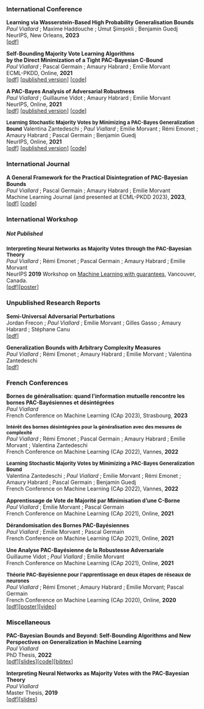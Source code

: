 ### International Conference

**Learning via Wasserstein-Based High Probability Generalisation Bounds**  
_Paul Viallard_ ; Maxime Haddouche ; Umut Şimşekli ; Benjamin Guedj  
NeurIPS, New Orleans, **2023**  
[[pdf](https://arxiv.org/abs/2306.04375)]

**Self-Bounding Majority Vote Learning Algorithms**  
**by the Direct Minimization of a Tight PAC-Bayesian C-Bound**  
_Paul Viallard_ ; Pascal Germain ; Amaury Habrard ; Emilie Morvant  
ECML-PKDD, Online, **2021**  
[[pdf](https://arxiv.org/abs/2104.13626)] [[published version](https://link.springer.com/chapter/10.1007%2F978-3-030-86520-7_11)] [[code](https://github.com/paulviallard/ECML21-PB-CBound/)]

**A PAC-Bayes Analysis of Adversarial Robustness**  
_Paul Viallard_ ; Guillaume Vidot ; Amaury Habrard ; Emilie Morvant  
NeurIPS, Online, **2021**  
[[pdf](https://arxiv.org/abs/2102.11069)] [[published version](https://papers.nips.cc/paper/2021/hash/78e8dffe65a2898eef68a33b8db35b78-Abstract.html)] [[code](https://github.com/paulviallard/NeurIPS21-PB-Robustness)]

<strong style="font-size: 13px">Learning Stochastic Majority Votes by Minimizing a PAC-Bayes Generalization Bound</strong>
Valentina Zantedeschi ; _Paul Viallard_ ; Emilie Morvant ; Rémi Emonet ; Amaury Habrard ; Pascal Germain ; Benjamin Guedj  
NeurIPS, Online, **2021**  
[[pdf](https://arxiv.org/abs/2106.12535)] [[published version](https://papers.nips.cc/paper/2021/hash/0415740eaa4d9decbc8da001d3fd805f-Abstract.html)] [[code](https://github.com/vzantedeschi/StocMV)]

### International Journal

**A General Framework for the Practical Disintegration of PAC-Bayesian Bounds**  
_Paul Viallard_ ; Pascal Germain ; Amaury Habrard ; Emilie Morvant  
Machine Learning Journal (and presented at ECML-PKDD 2023), **2023**,  
[[pdf](https://arxiv.org/abs/2102.08649)] [[code](https://github.com/paulviallard/MLJ-Disintegrated-PB)]

### International Workshop
##### Not Published
<strong style="font-size: 13.5px">Interpreting Neural Networks as Majority Votes through the PAC-Bayesian Theory</strong>  
_Paul Viallard_ ; Rémi Emonet ; Pascal Germain ; Amaury Habrard ; Emilie Morvant  
NeurIPS **2019** Workshop on [Machine Learning with guarantees](https://sites.google.com/view/mlwithguarantees), Vancouver, Canada.  
[[pdf](https://drive.google.com/file/d/1hc66gKlyotowhK_4__DCaNemvMR1DXWN/view)][[poster](https://drive.google.com/file/d/1dpy2flI1BbDIdoArtLJl0XF_uL6zV2ZZ/view)]

### Unpublished Research Reports

**Semi-Universal Adversarial Perturbations**  
Jordan Frecon ; _Paul Viallard_ ; Emilie Morvant ; Gilles Gasso ; Amaury Habrard ; Stéphane Canu  
[[pdf](https://hal.science/hal-03615461)]

**Generalization Bounds with Arbitrary Complexity Measures**  
_Paul Viallard_ ; Rémi Emonet ; Amaury Habrard ; Emilie Morvant ; Valentina Zantedeschi  
[[pdf](https://openreview.net/pdf?id=WhwtdGkbaDr)]

### French Conferences

**Bornes de généralisation: quand l'information mutuelle rencontre les bornes PAC-Bayésiennes et désintégrées**  
_Paul Viallard_  
French Conference on Machine Learning (CAp 2023), Strasbourg, **2023**  

<strong style="font-size: 12.5px">Intérêt des bornes désintégrées pour la généralisation avec des mesures de complexité</strong>  
_Paul Viallard_ ; Rémi Emonet ; Pascal Germain ; Amaury Habrard ; Emilie Morvant ; Valentina Zantedeschi  
French Conference on Machine Learning (CAp 2022), Vannes, **2022**  

<strong style="font-size: 13px">Learning Stochastic Majority Votes by Minimizing a PAC-Bayes Generalization Bound</strong>  
Valentina Zantedeschi ; _Paul Viallard_ ; Emilie Morvant ; Rémi Emonet ; Amaury Habrard ; Pascal Germain ; Benjamin Guedj  
French Conference on Machine Learning (CAp 2022), Vannes, **2022**  

**Apprentissage de Vote de Majorité par Minimisation d’une C-Borne**  
_Paul Viallard_ ; Emilie Morvant ; Pascal Germain  
French Conference on Machine Learning (CAp 2021), Online, **2021**

**Dérandomisation des Bornes PAC-Bayésiennes**  
_Paul Viallard_ ; Emilie Morvant ; Pascal Germain  
French Conference on Machine Learning (CAp 2021), Online, **2021**

**Une Analyse PAC-Bayésienne de la Robustesse Adversariale**  
Guillaume Vidot ; _Paul Viallard_ ; Emilie Morvant  
French Conference on Machine Learning (CAp 2021), Online, **2021**

<strong style="font-size: 13.0px">Théorie PAC-Bayésienne pour l'apprentissage en deux étapes de réseaux de neurones</strong>  
_Paul Viallard_ ; Rémi Emonet ; Amaury Habrard ; Emilie Morvant; Pascal Germain  
French Conference on Machine Learning (CAp 2020), Online, **2020**  
[[pdf](https://drive.google.com/file/d/1ayUPkvPUzLrvOg2onV-t1r2nPbO_X4Tb/view?usp=sharing)][[poster](publication/2020/cap/poster)][[video](https://www.youtube.com/watch?v=__3UueF5NZQ)]

### Miscellaneous

**PAC-Bayesian Bounds and Beyond: Self-Bounding Algorithms and New Perspectives on Generalization in Machine Learning**  
_Paul Viallard_  
PhD Thesis, **2022**  
[[pdf](https://drive.google.com/open?id=1WWZH3efffma_1YQYIljWhoD6V6RrAY9o)][[slides](https://drive.google.com/open?id=1sVo_tGaADoJthR6XB9uQ7dRmjXdxPOUY)][[code](https://github.com/paulviallard/PhDThesis/)][[bibtex](https://drive.google.com/uc?export=download&id=1D84GK6pIYa0EQ5th3M2-CNPxcWbLM5Kp)]

**Interpreting Neural Networks as Majority Votes with the PAC-Bayesian Theory**  
_Paul Viallard_  
Master Thesis, **2019**  
[[pdf](https://drive.google.com/open?id=13O2Ce3s9eR2M8GXsZkjuryQvot-lhVLf)][[slides](https://drive.google.com/open?id=1TSE4oVPSbgCwel1C85WGQIB4Ricy89-S)]
